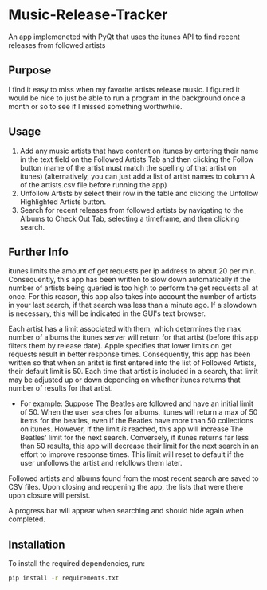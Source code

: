 # Music-Release-Tracker
 An app implemeneted with PyQt that uses the itunes API to find recent releases from followed artists

 ## Purpose

 I find it easy to miss when my favorite artists release music. I figured it would be nice to just be able to run a program in the background once a month or so to see if I missed something worthwhile.

 ## Usage
1. Add any music artists that have content on itunes by entering their name in the text field on the Followed Artists Tab and then clicking the Follow button (name of the artist must match the spelling of that artist on itunes) (alternatively, you can just add a list of artist names to column A of the artists.csv file before running the app)
2. Unfollow Artists by select their row in the table and clicking the Unfollow Highlighted Artists button.
3. Search for recent releases from followed artists by navigating to the Albums to Check Out Tab, selecting a timeframe, and then clicking search.

## Further Info
itunes limits the amount of get requests per ip address to about 20 per min. Consequently, this app has been written to slow down automatically if the number of artists being queried is too high to perform the get requests all at once. For this reason, this app also takes into account the number of artists in your last search, if that search was less than a minute ago. If a slowdown is necessary, this will be indicated in the GUI's text browser.

Each artist has a limit associated with them, which determines the max number of albums the itunes server will return for that artist (before this app filters them by release date). Apple specifies that lower limits on get requests result in better response times. Consequently, this app has been written so that when an aritst is first entered into the list of Followed Artists, their default limit is 50. Each time that artist is included in a search, that limit may be adjusted up or down depending on whether itunes returns that number of results for that artist.

  * For example: Suppose The Beatles are followed and have an initial limit of 50. When the user searches for albums, itunes will return a max of 50 items for the beatles, even if the Beatles have more than 50 collections on itunes. However, if the limit *is* reached, this app will increase The Beatles' limit for the next search. Conversely, if itunes returns far less than 50 results, this app will decrease their limit for the next search in an effort to improve response times. This limit will reset to default if the user unfollows the artist and refollows them later.

 Followed artists and albums found from the most recent search are saved to CSV files. Upon closing and reopening the app, the lists that were there upon closure will persist.

A progress bar will appear when searching and should hide again when completed.
 
 

## Installation
To install the required dependencies, run:
```bash
pip install -r requirements.txt
